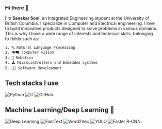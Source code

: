 ### Hi there 👋

I'm **Sanskar Soni**, an Integrated Engineering student at the University of British Columbia. I specialize in Computer and Electrical engineering. I love to build innovative products designed to solve problems in various domains. This is why I have a wide range of interests and technical skills, belonging to fields such as:

    1. 🔤 Natural Language Processing
    2. 👁️‍🗨️ Computer vision
    3. 🤖 Robotics
    4. 🕹️ Microcontrollers and Embedded systems
    5. 👨‍💻 Software development

## Tech stacks I use
![Python](https://img.shields.io/badge/-Python-3776AB?logo=python&logoColor=white&style=flat)
![C](https://img.shields.io/badge/-C-A8B9CC?logo=c&logoColor=white&style=flat)
![GitHub](https://img.shields.io/badge/-GitHub-181717?logo=github&logoColor=white&style=flat)

## Machine Learning/Deep Learning 🧠

![Deep Learning](https://img.shields.io/badge/-Deep%20Learning-566be8?style=flat)
![FastText](https://img.shields.io/badge/-FastText-07d5c0?style=flat)
![Word2Vec](https://img.shields.io/badge/-Word2Vec-brightgreen?style=flat)
![YOLO](https://img.shields.io/badge/-YOLO-yellow?style=flat)
![Faster R-CNN](https://img.shields.io/badge/-Faster%20R--CNN-9cf?style=flat)
